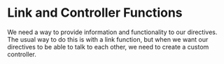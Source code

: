 # Link and Controller Functions
We need a way to provide information and functionality to our directives. The usual way to do this is with a link function, but when we want our directives to be able to talk to each other, we need to create a custom controller.
